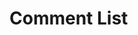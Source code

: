 <EuiPageHeader>
  <EuiPageHeaderSection>
    <EuiTitle @size="l">
      <h1>
        Comment List
      </h1>
    </EuiTitle>
  </EuiPageHeaderSection>
</EuiPageHeader>